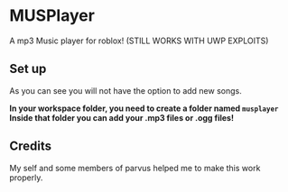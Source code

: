 # MUSPlayer
A mp3 Music player for roblox! (STILL WORKS WITH UWP EXPLOITS)

## Set up

  As you can see you will not have the option to add new songs.
  
  **In your workspace folder, you need to create a folder named `musplayer`**  
  **Inside that folder you can add your .mp3 files or .ogg files!** 

## Credits

  My self and some members of parvus helped me to make this work properly.
